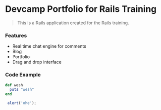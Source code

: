 # Devcamp Portfolio for Rails Training

> This is a Rails application created for the Rails training.

### Features

- Real time chat engine for comments
- Blog
- Portfolio
- Drag and drop interface

### Code Example

```ruby
def wesh
  puts "wesh"
end
```

```javascript
 alert('ohe');
```

